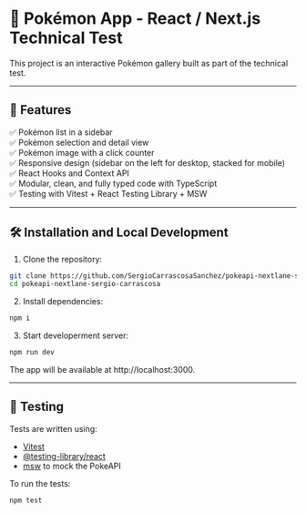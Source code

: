 # 🧩 Pokémon App - React / Next.js Technical Test

This project is an interactive Pokémon gallery built as part of the technical test.

---

## 🚀 Features

✅ Pokémon list in a sidebar  
✅ Pokémon selection and detail view  
✅ Pokémon image with a click counter  
✅ Responsive design (sidebar on the left for desktop, stacked for mobile)  
✅ React Hooks and Context API  
✅ Modular, clean, and fully typed code with TypeScript  
✅ Testing with Vitest + React Testing Library + MSW  

---

## 🛠️ Installation and Local Development

1. Clone the repository:

```bash
git clone https://github.com/SergioCarrascosaSanchez/pokeapi-nextlane-sergio-carrascosa.git
cd pokeapi-nextlane-sergio-carrascosa
```
2. Install dependencies:

```bash
npm i
```
3. Start developerment server:

```bash
npm run dev
```

The app will be available at http://localhost:3000.

---

## 🧪 Testing

Tests are written using:

- [Vitest](https://vitest.dev/)
- [@testing-library/react](https://testing-library.com/)
- [msw](https://mswjs.io/) to mock the PokeAPI

To run the tests:

```bash
npm test
```
